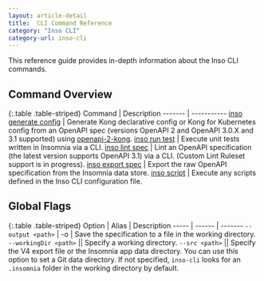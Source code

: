 ```yaml
---
layout: article-detail
title:  CLI Command Reference
category: "Inso CLI"
category-url: inso-cli
---
```


This reference guide provides in-depth information about the Inso CLI commands.

## Command Overview

{:.table .table-striped}
Command | Description
------- | -----------
[inso generate config](/inso-cli/cli-command-reference/inso-generate-config) | Generate Kong declarative config or Kong for Kubernetes config from an OpenAPI spec (versions OpenAPI 2 and OpenAPI 3.0.X and 3.1 supported) using [openapi-2-kong](https://github.com/Kong/insomnia/tree/develop/packages/openapi-2-kong).
[inso run test](/inso-cli/cli-command-reference/inso-run-test) | Execute unit tests written in Insomnia via a CLI.
[inso lint spec](/inso-cli/cli-command-reference/inso-lint-spec) | Lint an OpenAPI specification (the latest version supports OpenAPI 3.1) via a CLI. (Custom Lint Ruleset support is in progress).
[inso export spec](/inso-cli/cli-command-reference/inso-export-spec) | Export the raw OpenAPI specification from the Insomnia data store.
[inso script](/inso-cli/cli-command-reference/inso-script) | Execute any scripts defined in the Inso CLI configuration file.

## Global Flags

{:.table .table-striped}
Option  | Alias | Description
----- | ------ | -------
`--output <path>` | -o | Save the specification to a file in the working directory.
`--workingDir <path>` || Specify a working directory.
`--src <path>` || Specify the V4 export file or the Insomnia app data directory. You can use this option to set a Git data directory. If not specified, `inso-cli` looks for an `.insomnia` folder in the working directory by default.
